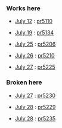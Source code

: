 

### Works here

* [July 12](https://github.com/influxdata/influxdb_iox/pull/5110) :
 [pr5110](https://github.com/influxdata/influxdb_iox/commit/ad4ea13e9d3c51cab1febc770c51d22a05855ac6)
 
 * [July 19](https://github.com/influxdata/influxdb_iox/pull/5134) :
 [pr5134](https://github.com/influxdata/influxdb_iox/commit/b8d9799a268634b4a8226554c8950a480b9760b0)
 
 * [July 25](https://github.com/influxdata/influxdb_iox/pull/5206) :
 [pr5206](https://github.com/influxdata/influxdb_iox/commit/d05f383a986414c6576a2abcb2a34fe5bb1a8b25)
 
 * [July 26](https://github.com/influxdata/influxdb_iox/pull/5210) :
 [pr5210](https://github.com/influxdata/influxdb_iox/commit/de22b6b080b66d89f0c44cccdf1b9dd7ed124b9f)
 
 * [July 27](https://github.com/influxdata/influxdb_iox/pull/5225) :
 [pr5225](https://github.com/influxdata/influxdb_iox/commit/7eebe061a69b20430d911383a199b381c4e4fbfa)
 
 ### Broken here
 
 * [July 27](https://github.com/influxdata/influxdb_iox/pull/5230) :
 [pr5230](https://github.com/influxdata/influxdb_iox/commit/fcce00bf0921622eb1d1334865b2b8fc5fa6f7ed)
 
 * [July 28](https://github.com/influxdata/influxdb_iox/pull/5229) :
 [pr5229](https://github.com/influxdata/influxdb_iox/commit/9215a534d0fd241442c40db995884b6d899800eb)
 
 * [July 28](https://github.com/influxdata/influxdb_iox/pull/5235) :
 [pr5235](https://github.com/influxdata/influxdb_iox/commit/0e9695f20273818502e6c8b8f49c02f6449aca17)